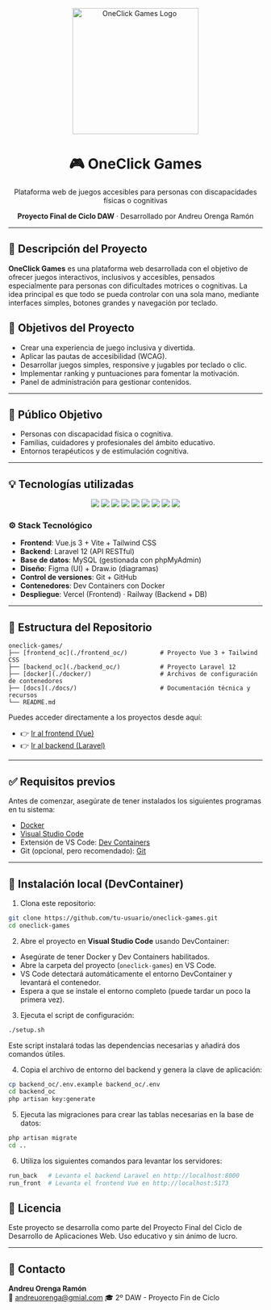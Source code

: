 <p align="center">
  <img src="./assets/logo-oneclickgames.png" alt="OneClick Games Logo" width="250"/>
</p>

<h1 align="center">🎮 OneClick Games</h1>
<p align="center">Plataforma web de juegos accesibles para personas con discapacidades físicas o cognitivas</p>

<p align="center">
  <strong>Proyecto Final de Ciclo DAW</strong> · Desarrollado por Andreu Orenga Ramón
</p>

---

## 📁 Descripción del Proyecto

**OneClick Games** es una plataforma web desarrollada con el objetivo de ofrecer juegos interactivos, inclusivos y accesibles, pensados especialmente para personas con dificultades motrices o cognitivas. La idea principal es que todo se pueda controlar con una sola mano, mediante interfaces simples, botones grandes y navegación por teclado.

## 🎯 Objetivos del Proyecto

- Crear una experiencia de juego inclusiva y divertida.
- Aplicar las pautas de accesibilidad (WCAG).
- Desarrollar juegos simples, responsive y jugables por teclado o clic.
- Implementar ranking y puntuaciones para fomentar la motivación.
- Panel de administración para gestionar contenidos.

---

## 🧠 Público Objetivo

- Personas con discapacidad física o cognitiva.
- Familias, cuidadores y profesionales del ámbito educativo.
- Entornos terapéuticos y de estimulación cognitiva.

---

## 💡 Tecnologías utilizadas

<p align="center">
  <img src="https://img.shields.io/badge/Vue.js-35495E?style=for-the-badge&logo=vue.js&logoColor=4FC08D"/>
  <img src="https://img.shields.io/badge/Tailwind_CSS-0EA5E9?style=for-the-badge&logo=tailwind-css&logoColor=white"/>
  <img src="https://img.shields.io/badge/Laravel-FF2D20?style=for-the-badge&logo=laravel&logoColor=white"/>
  <img src="https://img.shields.io/badge/MySQL-4479A1?style=for-the-badge&logo=mysql&logoColor=white"/>
  <img src="https://img.shields.io/badge/phpMyAdmin-F89820?style=for-the-badge&logo=phpMyAdmin&logoColor=white"/>
  <img src="https://img.shields.io/badge/GitHub-100000?style=for-the-badge&logo=github&logoColor=white"/>
  <img src="https://img.shields.io/badge/Vercel-000000?style=for-the-badge&logo=vercel&logoColor=white"/>
  <img src="https://img.shields.io/badge/Railway-000000?style=for-the-badge&logo=railway&logoColor=white"/>
  <img src="https://img.shields.io/badge/Docker-2496ED?style=for-the-badge&logo=docker&logoColor=white"/>
</p>

### ⚙️ Stack Tecnológico

- **Frontend**: Vue.js 3 + Vite + Tailwind CSS
- **Backend**: Laravel 12 (API RESTful)
- **Base de datos**: MySQL (gestionada con phpMyAdmin)
- **Diseño**: Figma (UI) + Draw.io (diagramas)
- **Control de versiones**: Git + GitHub
- **Contenedores**: Dev Containers con Docker
- **Despliegue**: Vercel (Frontend) · Railway (Backend + DB)

---

## 📁 Estructura del Repositorio

```
oneclick-games/
├── [frontend_oc](./frontend_oc/)         # Proyecto Vue 3 + Tailwind CSS
├── [backend_oc](./backend_oc/)           # Proyecto Laravel 12
├── [docker](./docker/)                   # Archivos de configuración de contenedores
├── [docs](./docs/)                       # Documentación técnica y recursos
└── README.md
```

Puedes acceder directamente a los proyectos desde aquí:
- 👉 [Ir al frontend (Vue)](./frontend_oc/)
- 👉 [Ir al backend (Laravel)](./backend_oc/)

---

## ✅ Requisitos previos

Antes de comenzar, asegúrate de tener instalados los siguientes programas en tu sistema:

- [Docker](https://www.docker.com/products/docker-desktop/)
- [Visual Studio Code](https://code.visualstudio.com/)
- Extensión de VS Code: [Dev Containers](https://marketplace.visualstudio.com/items?itemName=ms-vscode-remote.remote-containers)
- Git (opcional, pero recomendado): [Git](https://git-scm.com/)

---

## 🚀 Instalación local (DevContainer)

1. Clona este repositorio:
```bash
git clone https://github.com/tu-usuario/oneclick-games.git
cd oneclick-games
```

2. Abre el proyecto en **Visual Studio Code** usando DevContainer:
- Asegúrate de tener Docker y Dev Containers habilitados.
- Abre la carpeta del proyecto (`oneclick-games`) en VS Code.
- VS Code detectará automáticamente el entorno DevContainer y levantará el contenedor.
- Espera a que se instale el entorno completo (puede tardar un poco la primera vez).

3. Ejecuta el script de configuración:
```bash
./setup.sh
```
Este script instalará todas las dependencias necesarias y añadirá dos comandos útiles.

4. Copia el archivo de entorno del backend y genera la clave de aplicación:
```bash
cp backend_oc/.env.example backend_oc/.env
cd backend_oc
php artisan key:generate
```

5. Ejecuta las migraciones para crear las tablas necesarias en la base de datos:
```bash
php artisan migrate
cd ..
```

6. Utiliza los siguientes comandos para levantar los servidores:
```bash
run_back   # Levanta el backend Laravel en http://localhost:8000
run_front  # Levanta el frontend Vue en http://localhost:5173
```

## 📄 Licencia

Este proyecto se desarrolla como parte del Proyecto Final del Ciclo de Desarrollo de Aplicaciones Web. Uso educativo y sin ánimo de lucro.

---

## 🤝 Contacto

**Andreu Orenga Ramón**  
📧 andreuorenga@gmial.com
🎓 2º DAW - Proyecto Fin de Ciclo

